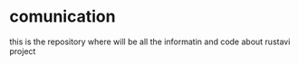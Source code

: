 # comunication
this is the repository where will be all the informatin and code about rustavi project
